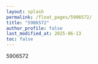 ```yaml
---
layout: splash
permalink: /float_pages/5906572/
title: "5906572"
author_profile: false
last_modified_at: 2025-06-13
toc: false
---
```

 
5906572
